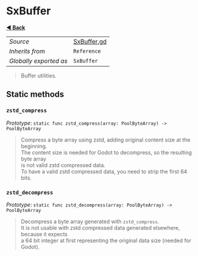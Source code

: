 # SxBuffer

**[◀️ Back](../readme.md)**

|    |     |
|----|-----|
|*Source*|[SxBuffer.gd](../../extensions/SxBuffer.gd)|
|*Inherits from*|`Reference`|
|*Globally exported as*|`SxBuffer`|

> Buffer utilities.  
## Static methods

### `zstd_compress`

*Prototype*: `static func zstd_compress(array: PoolByteArray) -> PoolByteArray`

> Compress a byte array using zstd, adding original content size at the beginning.  
> The content size is needed for Godot to decompress, so the resulting byte array  
> is not valid zstd compressed data.  
> To have a valid zstd compressed data, you need to strip the first 64 bits.  
### `zstd_decompress`

*Prototype*: `static func zstd_decompress(array: PoolByteArray) -> PoolByteArray`

> Decompress a byte array generated with `zstd_compress`.  
> It is not usable with zstd compressed data generated elsewhere, because it expects  
> a 64 bit integer at first representing the original data size (needed for Godot).  
